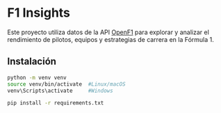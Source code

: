 # F1 Insights

Este proyecto utiliza datos de la API [OpenF1](https://openf1.org) para explorar y analizar el rendimiento de pilotos, equipos y estrategias de carrera en la Fórmula 1.

## Instalación

```bash
python -m venv venv
source venv/bin/activate  #Linux/macOS
venv\Scripts\activate     #Windows

pip install -r requirements.txt
